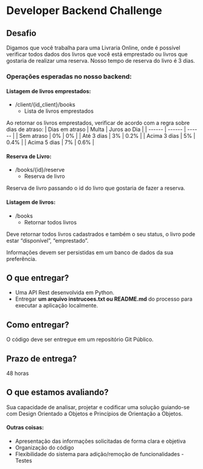 # Developer Backend Challenge

## Desafio
Digamos que você trabalha para uma Livraria Online, 
onde é possível verificar todos dados dos livros que você está emprestado ou livros que gostaria de 
realizar uma reserva. Nosso tempo de reserva do livro é 3 dias.

### Operações esperadas no nosso backend:

#### Listagem de livros emprestados:
- /client/{id_client}/books
    - Lista de livros emprestados

Ao retornar os livros emprestados, verificar de acordo com a regra sobre dias de atraso:
| Dias em atraso | Multa | Juros ao Dia |
| ------ | ------ | ------ |
| Sem atraso | 0% | 0% |
| Até 3 dias | 3% | 0.2% |
| Acima 3 dias | 5% | 0.4% |
| Acima 5 dias | 7% | 0.6% |

#### Reserva de Livro:
- /books/{id}/reserve
    - Reserva de livro

Reserva de livro passando o id do livro que gostaria de fazer a reserva.

#### Listagem de livros:
- /books
    - Retornar todos livros

Deve retornar todos livros cadastrados e também o seu status, o livro pode estar “disponível”, “emprestado”.

Informações devem ser persistidas em um banco de dados da sua preferência.

## O que entregar?
* Uma API Rest desenvolvida em Python.
* Entregar **um arquivo instrucoes.txt ou README.md** do processo para executar a
aplicação localmente.

## Como entregar?
O código deve ser entregue em um repositório Git Público.

## Prazo de entrega?
48 horas

## O que estamos avaliando?
Sua capacidade de analisar, projetar e codificar uma solução guiando-se com Design Orientado a Objetos e Princípios de Orientação a Objetos.

#### Outras coisas:
- Apresentação das informações solicitadas de forma clara e objetiva
- Organização do código
- Flexibilidade do sistema para adição/remoção de funcionalidades - Testes
